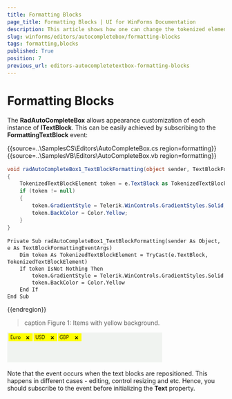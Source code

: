 ```yaml
---
title: Formatting Blocks
page_title: Formatting Blocks | UI for WinForms Documentation
description: This article shows how one can change the tokenized elements styles.
slug: winforms/editors/autocompletebox/formatting-blocks
tags: formatting,blocks
published: True
position: 7
previous_url: editors-autocompletetextbox-formatting-blocks
---
```


# Formatting Blocks

The __RadAutoCompleteBox__ allows appearance customization of each instance of __ITextBlock__. This can be easily achieved by subscribing to the __FormattingTextBlock__ event: 

{{source=..\SamplesCS\Editors\AutoCompleteBox.cs region=formatting}} 
{{source=..\SamplesVB\Editors\AutoCompleteBox.vb region=formatting}} 

````C#
void radAutoCompleteBox1_TextBlockFormatting(object sender, TextBlockFormattingEventArgs e)
{
    TokenizedTextBlockElement token = e.TextBlock as TokenizedTextBlockElement;
    if (token != null)
    {
        token.GradientStyle = Telerik.WinControls.GradientStyles.Solid;
        token.BackColor = Color.Yellow;
    }
}

````
````VB.NET
Private Sub radAutoCompleteBox1_TextBlockFormatting(sender As Object, e As TextBlockFormattingEventArgs)
    Dim token As TokenizedTextBlockElement = TryCast(e.TextBlock, TokenizedTextBlockElement)
    If token IsNot Nothing Then
        token.GradientStyle = Telerik.WinControls.GradientStyles.Solid
        token.BackColor = Color.Yellow
    End If
End Sub

````

{{endregion}} 

>caption Figure 1: Items with yellow background.

![editors-autocompletebox-formatting-blocks 001](images/editors-autocompletebox-formatting-blocks001.png)

Note that the event occurs when the text blocks are repositioned. This happens in different cases - editing, control resizing and etc. Hence, you should subscribe to the event before initializing the __Text__ property.
		
